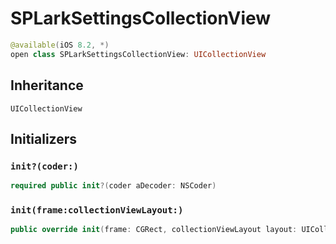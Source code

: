 # SPLarkSettingsCollectionView

``` swift
@available(iOS 8.2, *)
open class SPLarkSettingsCollectionView: UICollectionView 
```

## Inheritance

`UICollectionView`

## Initializers

### `init?(coder:)`

``` swift
required public init?(coder aDecoder: NSCoder) 
```

### `init(frame:collectionViewLayout:)`

``` swift
public override init(frame: CGRect, collectionViewLayout layout: UICollectionViewLayout) 
```

